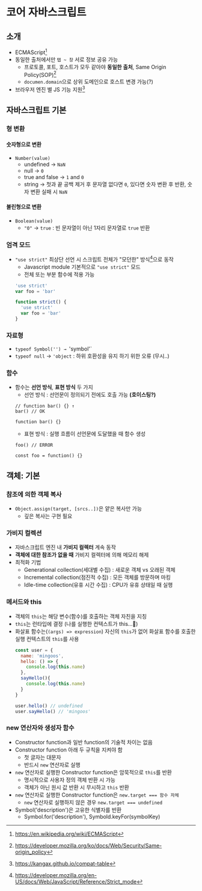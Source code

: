 # 코어 자바스크립트

## 소개

- ECMAScript[^1]
- 동일한 출처에서만 `탭 ~ 창` 서로 정보 공유 가능
  - 프로토콜, 포트, 호스트가 모두 같아야 **동일한 출처**, Same Origin Policy(SOP)[^2]
  - `documen.domain`으로 상위 도메인으로 호스트 변경 가능(?)
- 브라우저 엔진 별 JS 기능 지원[^3]

## 자바스크립트 기본

### 형 변환

#### 숫자형으로 변환

- `Number(value)`
  - undefined → `NaN`
  - null → `0`
  - true and false → `1` and `0`
  - string → 첫과 끝 공백 제거 후 문자열 없다면 `0`, 있다면 숫자 변환 후 반환, 숫자 변환 실패 시 `NaN`

#### 불린형으로 변환

- `Boolean(value)`
  - `"0"` → `true` : 빈 문자열이 아닌 1자리 문자열로 `true` 반환 

### 엄격 모드

- `"use strict"` 최상단 선언 시 스크립트 전체가 "모던한" 방식[^4]으로 동작
  - Javascript module 기본적으로 `"use strict"` 모드
  - 전체 또는 부분 함수에 적용 가능
  ```javascript
  'use strict'
  var foo = 'bar'
  
  function strict() {
    'use strict'
    var foo = 'bar'
  }
  ```

### 자료형

- `typeof Symbol('') → `'symbol'`
- `typeof null` → `'object` : 하위 호환성을 유지 하기 위한 오류 (무시..)

### 함수

- 함수는 **선언 방식**, **표현 방식** 두 가지
  -  선언 방식 : 선언문이 정의되기 전에도 호출 가능 **(호이스팅?)**
  ```javscript
  // function bar() {} ↑
  bar() // OK
  
  function bar() {}
  ```
  -  표현 방식 : 실행 흐름이 선언문에 도달했을 때 함수 생성
  ```javscript
  foo() // ERROR
  
  const foo = function() {}
  ```

## 객체: 기본

### 참조에 의한 객체 복사

- `Object.assign(target, [srcs..])`은 얕은 복사만 가능
  - 깊은 복사는 구현 필요

### 가비지 컬렉션
-  자바스크립트 엔진 내 **가비지 컬렉터** 계속 동작
  - **객체에 대한 참조가 없을 때** 가비지 컬렉터에 의해 메모리 해제
- 최적화 기법
  - Generational collection(세대별 수집) : 새로운 객체 vs 오래된 객체
  - Incremental collection(점진적 수집) : 모든 객체를 방문하며 마킹
  - Idle-time collection(유휴 시간 수집) : CPU가 유휴 상태일 때 실행

### 메서드와 this
- 객체의 `this`는 해당 변수(함수)를 호출하는 객체 자친을 지칭
- `this`는 런타입에 결정 (나를 실행한 컨텍스트가 this...🤔)
- 화살표 함수는(`(args) => expression`) 자신의 `this`가 없어 화살표 함수를 호출한 실행 컨텍스트의 `this`를 사용
  ```javascript
  const user = {
    name: 'mingoos',
    hello: () => {
      console.log(this.name)
    },
    sayHello(){
      console.log(this.name)
    }
  }

  user.hello() // undefined
  user.sayHello() // 'mingoos'
  ```

### new 연산자와 생성자 함수 

- Constructor function과 일반 function의 기술적 차이는 없음
- Constructor function 아래 두 규칙을 지켜야 함
  - 첫 글자는 대문자
  - 반드시 `new` 연산자로 실행
- `new` 연산자로 실행한 Constructor function은 암묵적으로 `this`를 반환
  - 명시적으로 사용자 정의 객체 반환 시 가능
  - 객체가 아닌 원시 값 반환 시 무시하고 `this` 반환
- `new` 연산자로 실행한 Constructor function은 `new.target === 함수 자체`
  - `new` 연산자로 실행하지 않은 경우 `new.target === undefined`
- Symbol('description')은 고유한 식별자를 반환
  - Symbol.for('description'), Symbold.keyFor(symbolKey)

[^1]: https://en.wikipedia.org/wiki/ECMAScript
[^2]: https://developer.mozilla.org/ko/docs/Web/Security/Same-origin_policy
[^3]: https://kangax.github.io/compat-table
[^4]: https://developer.mozilla.org/en-US/docs/Web/JavaScript/Reference/Strict_mode
